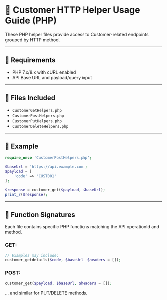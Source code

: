 # 📘 Customer HTTP Helper Usage Guide (PHP)

These PHP helper files provide access to Customer-related endpoints grouped by HTTP method.

---

## 🔧 Requirements

- PHP 7.x/8.x with cURL enabled
- API Base URL and payload/query input

---

## 📂 Files Included

- `CustomerGetHelpers.php`
- `CustomerPostHelpers.php`
- `CustomerPutHelpers.php`
- `CustomerDeleteHelpers.php`

---

## 🧪 Example

```php
require_once 'CustomerPostHelpers.php';

$baseUrl = 'https://api.example.com';
$payload = [
    'code' => 'CUST001'
];

$response = customer_get($payload, $baseUrl);
print_r($response);
```

---

## 🧩 Function Signatures

Each file contains specific PHP functions matching the API operationId and method.

### GET:
```php
// Examples may include:
customer_getdetails($code, $baseUrl, $headers = []);
```

### POST:
```php
customer_get($payload, $baseUrl, $headers = []);
```

... and similar for PUT/DELETE methods.
